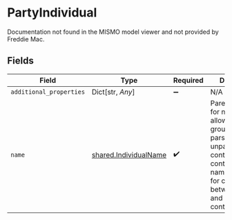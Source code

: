# PartyIndividual

Documentation not found in the MISMO model viewer and not provided by Freddie Mac.


## Fields

| Field                                                                                                                                                                                        | Type                                                                                                                                                                                         | Required                                                                                                                                                                                     | Description                                                                                                                                                                                  |
| -------------------------------------------------------------------------------------------------------------------------------------------------------------------------------------------- | -------------------------------------------------------------------------------------------------------------------------------------------------------------------------------------------- | -------------------------------------------------------------------------------------------------------------------------------------------------------------------------------------------- | -------------------------------------------------------------------------------------------------------------------------------------------------------------------------------------------- |
| `additional_properties`                                                                                                                                                                      | Dict[str, *Any*]                                                                                                                                                                             | :heavy_minus_sign:                                                                                                                                                                           | N/A                                                                                                                                                                                          |
| `name`                                                                                                                                                                                       | [shared.IndividualName](../../models/shared/individualname.md)                                                                                                                               | :heavy_check_mark:                                                                                                                                                                           | Parent container for name that allows for choice group between parsed and unparsed containers.Parent container for name that allows for choice group between parsed and unparsed containers. |